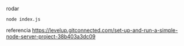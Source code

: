 rodar
```shell
node index.js
```

referencia https://levelup.gitconnected.com/set-up-and-run-a-simple-node-server-project-38b403a3dc09
